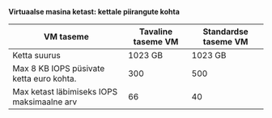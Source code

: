 **Virtuaalse masina ketast: kettale piirangute kohta**

 VM taseme | Tavaline taseme VM | Standardse taseme VM
---|---|---
Ketta suurus | 1023 GB | 1023 GB
Max 8 KB IOPS püsivate ketta euro kohta. | 300 | 500
Max ketast läbimiseks IOPS maksimaalne arv | 66 | 40